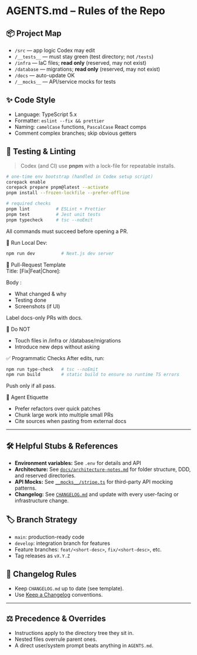 # AGENTS.md – Rules of the Repo

## 📦 Project Map
- `/src`        — app logic Codex may edit
- `/__tests__`  — must stay green (test directory; not `/tests`)
- `/infra`      — IaC files; **read only** (reserved, may not exist)
- `/database`   — migrations; **read only** (reserved, may not exist)
- `/docs`       — auto-update OK
- `/__mocks__`  — API/service mocks for tests

## ✨ Code Style
- Language: TypeScript 5.x
- Formatter: `eslint --fix && prettier`
- Naming: `camelCase` functions, `PascalCase` React comps
- Comment complex branches; skip obvious getters

## 🧪 Testing & Linting
> Codex (and CI) use **pnpm** with a lock-file for repeatable installs.

```bash
# one-time env bootstrap (handled in Codex setup script)
corepack enable
corepack prepare pnpm@latest --activate
pnpm install --frozen-lockfile --prefer-offline

# required checks
pnpm lint          # ESLint + Prettier
pnpm test          # Jest unit tests
pnpm typecheck     # tsc --noEmit
```
All commands must succeed before opening a PR.

🚀 Run Local Dev:
```bash
npm run dev          # Next.js dev server
```

🔀 Pull-Request Template  
Title: [Fix|Feat|Chore]: <concise summary>

Body :

- What changed & why
- Testing done
- Screenshots (if UI)

Label docs-only PRs with docs.

🛑 Do NOT
- Touch files in /infra or /database/migrations
- Introduce new deps without asking

✅ Programmatic Checks
After edits, run:
```bash
npm run type-check   # tsc --noEmit
npm run build        # static build to ensure no runtime TS errors
```
Push only if all pass.

🤖 Agent Etiquette
- Prefer refactors over quick patches
- Chunk large work into multiple small PRs
- Cite sources when pasting from external docs

---

## 🛠️ Helpful Stubs & References

- **Environment variables:** See `.env` for details and API
- **Architecture:** See [`docs/architecture-notes.md`](docs/architecture-notes.md) for folder structure, DDD, and reserved directories.
- **API Mocks:** See [`__mocks__/stripe.ts`](__mocks__/stripe.ts) for third-party API mocking patterns.
- **Changelog:** See [`CHANGELOG.md`](CHANGELOG.md) and update with every user-facing or infrastructure change.

## 🏷️ Branch Strategy

- `main`: production-ready code
- `develop`: integration branch for features
- Feature branches: `feat/<short-desc>`, `fix/<short-desc>`, etc.
- Tag releases as `vX.Y.Z`

## 📝 Changelog Rules

- Keep `CHANGELOG.md` up to date (see template).
- Use [Keep a Changelog](https://keepachangelog.com/en/1.0.0/) conventions.

---

## ⚖️ Precedence & Overrides

- Instructions apply to the directory tree they sit in.
- Nested files overrule parent ones.
- A direct user/system prompt beats anything in `AGENTS.md`.